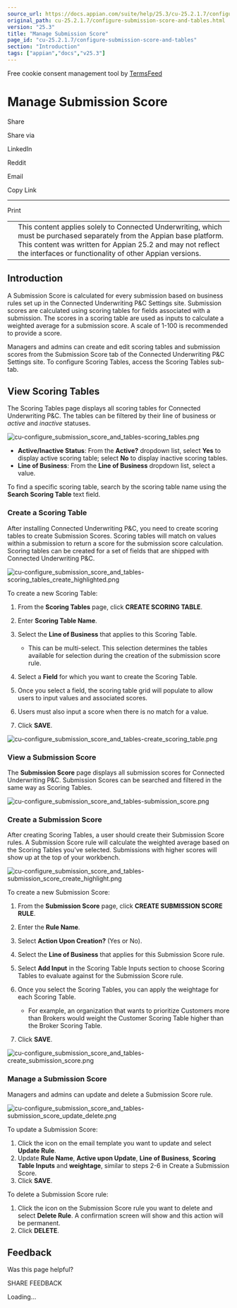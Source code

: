 ```yaml
---
source_url: https://docs.appian.com/suite/help/25.3/cu-25.2.1.7/configure-submission-score-and-tables.html
original_path: cu-25.2.1.7/configure-submission-score-and-tables.html
version: "25.3"
title: "Manage Submission Score"
page_id: "cu-25.2.1.7/configure-submission-score-and-tables"
section: "Introduction"
tags: ["appian","docs","v25.3"]
---
```



Free cookie consent management tool by [TermsFeed](https://www.termsfeed.com/)

# Manage Submission Score

Share

Share via

LinkedIn

Reddit

Email

Copy Link

* * *

Print

<table><tbody><tr><td><i class="fa fa-check-square-o" aria-hidden="true"></i></td><td>This content applies solely to Connected Underwriting, which must be purchased separately from the Appian base platform. This content was written for Appian 25.2 and may not reflect the interfaces or functionality of other Appian versions.</td></tr></tbody></table>

## Introduction

A Submission Score is calculated for every submission based on business rules set up in the Connected Underwriting P&C Settings site. Submission scores are calculated using scoring tables for fields associated with a submission. The scores in a scoring table are used as inputs to calculate a weighted average for a submission score. A scale of 1-100 is recommended to provide a score.

Managers and admins can create and edit scoring tables and submission scores from the Submission Score tab of the Connected Underwriting P&C Settings site. To configure Scoring Tables, access the Scoring Tables sub-tab.

## View Scoring Tables

The Scoring Tables page displays all scoring tables for Connected Underwriting P&C. The tables can be filtered by their line of business or _active_ and _inactive_ statuses.

![cu-configure_submission_score_and_tables-scoring_tables.png](images/cu-configure_submission_score_and_tables-scoring_tables.png)

-   **Active/Inactive Status**: From the **Active?** dropdown list, select **Yes** to display active scoring table; select **No** to display inactive scoring tables.
-   **Line of Business**: From the **Line of Business** dropdown list, select a value.

To find a specific scoring table, search by the scoring table name using the **Search Scoring Table** text field.

### Create a Scoring Table

After installing Connected Underwriting P&C, you need to create scoring tables to create Submission Scores. Scoring tables will match on values within a submission to return a score for the submission score calculation. Scoring tables can be created for a set of fields that are shipped with Connected Underwriting P&C.

![cu-configure_submission_score_and_tables-scoring_tables_create_highlighted.png](images/cu-configure_submission_score_and_tables-scoring_tables_create_highlighted.png)

To create a new Scoring Table:

1.  From the **Scoring Tables** page, click **CREATE SCORING TABLE**.
2.  Enter **Scoring Table Name**.
3.  Select the **Line of Business** that applies to this Scoring Table.

    -   This can be multi-select. This selection determines the tables available for selection during the creation of the submission score rule.
4.  Select a **Field** for which you want to create the Scoring Table.
5.  Once you select a field, the scoring table grid will populate to allow users to input values and associated scores.
6.  Users must also input a score when there is no match for a value.
7.  Click **SAVE**.

![cu-configure_submission_score_and_tables-create_scoring_table.png](images/cu-configure_submission_score_and_tables-create_scoring_table.png)

### View a Submission Score

The **Submission Score** page displays all submission scores for Connected Underwriting P&C. Submission Scores can be searched and filtered in the same way as Scoring Tables.

![cu-configure_submission_score_and_tables-submission_score.png](images/cu-configure_submission_score_and_tables-submission_score.png)

### Create a Submission Score

After creating Scoring Tables, a user should create their Submission Score rules. A Submission Score rule will calculate the weighted average based on the Scoring Tables you've selected. Submissions with higher scores will show up at the top of your workbench.

![cu-configure_submission_score_and_tables-submission_score_create_highlight.png](images/cu-configure_submission_score_and_tables-submission_score_create_highlight.png)

To create a new Submission Score:

1.  From the **Submission Score** page, click **CREATE SUBMISSION SCORE RULE**.
2.  Enter the **Rule Name**.
3.  Select **Action Upon Creation?** (Yes or No).
4.  Select the **Line of Business** that applies for this Submission Score rule.
5.  Select **Add Input** in the Scoring Table Inputs section to choose Scoring Tables to evaluate against for the Submission Score rule.
6.  Once you select the Scoring Tables, you can apply the weightage for each Scoring Table.

    -   For example, an organization that wants to prioritize Customers more than Brokers would weight the Customer Scoring Table higher than the Broker Scoring Table.
7.  Click **SAVE**.

![cu-configure_submission_score_and_tables-create_submission_score.png](images/cu-configure_submission_score_and_tables-create_submission_score.png)

### Manage a Submission Score

Managers and admins can update and delete a Submission Score rule.

![cu-configure_submission_score_and_tables-submission_score_update_delete.png](images/cu-configure_submission_score_and_tables-submission_score_update_delete.png)

To update a Submission Score:

1.  Click the icon on the email template you want to update and select **Update Rule**.
2.  Update **Rule Name**, **Active upon Update**, **Line of Business**, **Scoring Table Inputs** and **weightage**, similar to steps 2-6 in Create a Submission Score.
3.  Click **SAVE**.

To delete a Submission Score rule:

1.  Click the icon on the Submission Score rule you want to delete and select **Delete Rule**. A confirmation screen will show and this action will be permanent.
2.  Click **DELETE**.

## Feedback

Was this page helpful?

SHARE FEEDBACK

Loading...